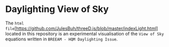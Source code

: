 # Daylighting View of Sky

The `html file`[https://github.com/JulesBuh/threeD.js/blob/master/indexLight.html] located in this repository is an experimental visualisation of the `View of Sky` equations written in `BREEAM - HQM Daylighting Issue`.
